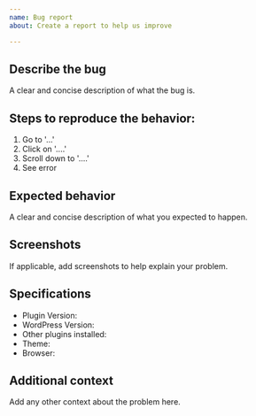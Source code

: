 ```yaml
---
name: Bug report
about: Create a report to help us improve

---
```


## Describe the bug
A clear and concise description of what the bug is.

## Steps to reproduce the behavior:
1. Go to '...'
2. Click on '....'
3. Scroll down to '....'
4. See error

## Expected behavior
A clear and concise description of what you expected to happen.

## Screenshots
If applicable, add screenshots to help explain your problem.

## Specifications

  - Plugin Version:
  - WordPress Version:
  - Other plugins installed:
  - Theme:
  - Browser:

## Additional context
Add any other context about the problem here.
